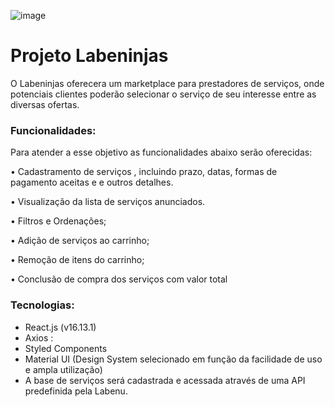 ![image](https://user-images.githubusercontent.com/29798967/176284249-574de548-2881-4892-8d31-fa6e1208ed2e.png)

# Projeto Labeninjas
O Labeninjas oferecera um marketplace para prestadores de serviços, onde potenciais clientes poderão selecionar o serviço de seu interesse entre as diversas ofertas.

### Funcionalidades:
Para atender a esse objetivo as funcionalidades abaixo serão oferecidas:

•	Cadastramento de  serviços ,  incluindo prazo, datas, formas de pagamento aceitas e e outros detalhes.

•	Visualização da lista de serviços anunciados.

•	Filtros e Ordenações;

•	Adição de serviços ao carrinho;

•	Remoção de itens do carrinho;

•	Conclusão de compra dos serviços com valor total 

### Tecnologias:

- React.js (v16.13.1)
- Axios : 
- Styled Components 
- Material UI (Design System selecionado em função da facilidade de uso e ampla utilização)
- A base de serviços será cadastrada e acessada através de uma API predefinida pela Labenu.






